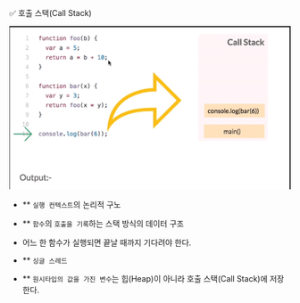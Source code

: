✅ 호출 스택(Call Stack)

![call-stack](/resources/call-stack.gif)

* ** `실행 컨텍스트`의 논리적 구노
* ** `함수`의 `호출을 기록`하는 스택 방식의 데이터 구조
* 어느 한 함수가 실행되면 끝날 때까지 기다려야 한다.
* ** `싱글 스레드`

* ** `원시타입의 값을 가진 변수`는 힙(Heap)이 아니라 호출 스택(Call Stack)에 저장한다.